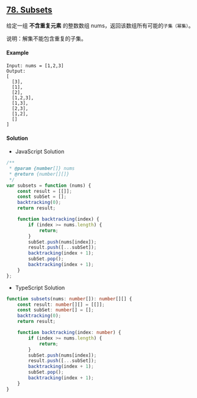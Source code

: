 ## [78. Subsets](https://leetcode.com/problems/subsets/)

给定一组 **不含重复元素** 的整数数组 nums，返回该数组所有可能的`子集（幂集）`。

说明：解集不能包含重复的子集。

#### Example

```text
Input: nums = [1,2,3]
Output:
[
  [3],
  [1],
  [2],
  [1,2,3],
  [1,3],
  [2,3],
  [1,2],
  []
]
```

#### Solution

-   JavaScript Solution

```javascript
/**
 * @param {number[]} nums
 * @return {number[][]}
 */
var subsets = function (nums) {
    const result = [[]];
    const subSet = [];
    backtracking(0);
    return result;

    function backtracking(index) {
        if (index >= nums.length) {
            return;
        }
        subSet.push(nums[index]);
        result.push([...subSet]);
        backtracking(index + 1);
        subSet.pop();
        backtracking(index + 1);
    }
};
```

-   TypeScript Solution

```typescript
function subsets(nums: number[]): number[][] {
    const result: number[][] = [[]];
    const subSet: number[] = [];
    backtracking(0);
    return result;

    function backtracking(index: number) {
        if (index >= nums.length) {
            return;
        }
        subSet.push(nums[index]);
        result.push([...subSet]);
        backtracking(index + 1);
        subSet.pop();
        backtracking(index + 1);
    }
}
```
